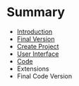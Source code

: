 # Summary

* [Introduction](README.md)
* [Final Version](final_version.md)
* [Create Project](create_project.md)
* [User Interface](user_interface.md)
* [Code](code.md)
* Extensions
* Final Code Version

